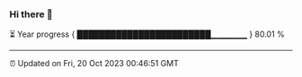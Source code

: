 ### Hi there 👋

⏳ Year progress { ████████████████████████▁▁▁▁▁▁ } 80.01 %

---

⏰ Updated on Fri, 20 Oct 2023 00:46:51 GMT
